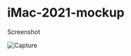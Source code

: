 # iMac-2021-mockup

Screenshot

![Capture](https://user-images.githubusercontent.com/43757163/125921943-15ca8c46-808a-4713-9c65-bca69a9849ba.PNG)
